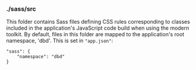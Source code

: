 ### ./sass/src

This folder contains Sass files defining CSS rules corresponding to classes
included in the application's JavaScript code build when using the modern toolkit.
By default, files in this folder are mapped to the application's root namespace, 'dbd'.
This is set in `"app.json"`:

    "sass": {
        "namespace": "dbd"
    }